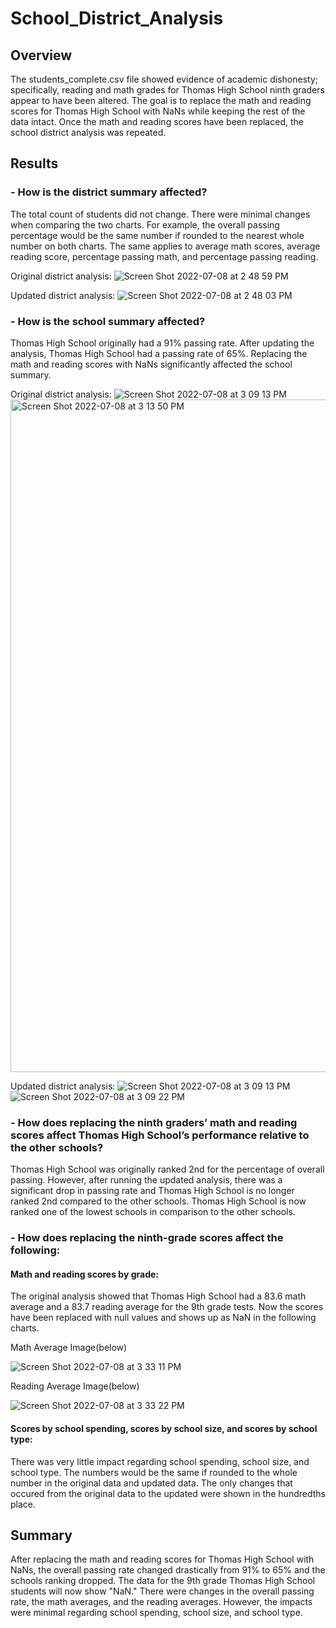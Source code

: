 # School_District_Analysis
## Overview
The students_complete.csv file showed evidence of academic dishonesty; specifically, reading and math grades for Thomas High School ninth graders appear to have been altered. The goal is to replace the math and reading scores for Thomas High School with NaNs while keeping the rest of the data intact. Once the math and reading scores have been replaced, the school district analysis was repeated.
## Results
### - How is the district summary affected?

The total count of students did not change. There were minimal changes when comparing the two charts. For example, the overall passing percentage would be the same number if rounded to the nearest whole number on both charts. The same applies to average math scores, average reading score, percentage passing math, and percentage passing reading. 

Original district analysis:
![Screen Shot 2022-07-08 at 2 48 59 PM](https://user-images.githubusercontent.com/107209737/178075213-8ae3ff94-4c0b-4903-9c60-1680756092e6.png)

Updated district analysis:
![Screen Shot 2022-07-08 at 2 48 03 PM](https://user-images.githubusercontent.com/107209737/178075225-83571e5f-a697-4e9f-94ef-79f022de1bbc.png)

### - How is the school summary affected?

Thomas High School originally had a 91% passing rate. After updating the analysis, Thomas High School had a passing rate of 65%. Replacing the math and reading scores with NaNs significantly affected the school summary. 

Original district analysis:
![Screen Shot 2022-07-08 at 3 09 13 PM](https://user-images.githubusercontent.com/107209737/178076839-1e8bba3c-a6fe-467c-99d5-75e523c90ce5.png)
<img width="1076" alt="Screen Shot 2022-07-08 at 3 13 50 PM" src="https://user-images.githubusercontent.com/107209737/178076852-c9907284-9956-4202-899c-deabd640bde6.png">

Updated district analysis:
![Screen Shot 2022-07-08 at 3 09 13 PM](https://user-images.githubusercontent.com/107209737/178076762-201acb06-5504-44f7-b9b4-439f0fbd8502.png)
![Screen Shot 2022-07-08 at 3 09 22 PM](https://user-images.githubusercontent.com/107209737/178076779-6fe6abea-db19-4025-9fbc-6a1f1a8afe6d.png)


### - How does replacing the ninth graders’ math and reading scores affect Thomas High School’s performance relative to the other schools?

Thomas High School was originally ranked 2nd for the percentage of overall passing. However, after running the updated analysis,  there was a significant drop in passing rate and Thomas High School is no longer ranked 2nd compared to the other schools. Thomas High School is now ranked one of the lowest schools in comparison to the other schools.

### - How does replacing the ninth-grade scores affect the following:
#### Math and reading scores by grade:
The original analysis showed that Thomas High School had a 83.6 math average and a 83.7 reading average for the 9th grade tests. Now the scores have been replaced with null values and shows up as NaN in the following charts.

Math Average Image(below)

![Screen Shot 2022-07-08 at 3 33 11 PM](https://user-images.githubusercontent.com/107209737/178078433-392b419d-106f-4c6e-9bf5-c3f7c02bf964.png)

Reading Average Image(below)

![Screen Shot 2022-07-08 at 3 33 22 PM](https://user-images.githubusercontent.com/107209737/178078440-c63075de-b094-4152-bb4e-1631b44e05f3.png)


#### Scores by school spending, scores by school size, and scores by school type:
There was very little impact regarding school spending, school size, and school type. The numbers would be the same if rounded to the whole number in the original data and updated data. The only changes that occured from the original data to the updated were shown in the hundredths place. 

 
## Summary
After replacing the math and reading scores for Thomas High School with NaNs, the overall passing rate changed drastically from 91% to 65% and the schools ranking dropped. The data for the 9th grade Thomas High School students will now show "NaN." There were changes in the overall passing rate, the math averages, and the reading averages. However, the impacts were minimal regarding school spending, school size, and school type.

